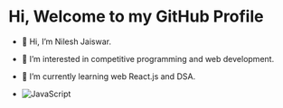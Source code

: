 # Hi, Welcome to my GitHub Profile
- 👋 Hi, I’m Nilesh Jaiswar.
- 👀 I’m interested in competitive programming and web development.
- 🌱 I’m currently learning web React.js and DSA.

- ![JavaScript](https://img.shields.io/badge/javascript-%23323330.svg?style=for-the-badge&logo=javascript&logoColor=%23F7DF1E)

<!---
nileshjaiswar06/nileshjaiswar06 is a ✨ special ✨ repository because its `README.md` (this file) appears on your GitHub profile.
You can click the Preview link to take a look at your changes.
--->
